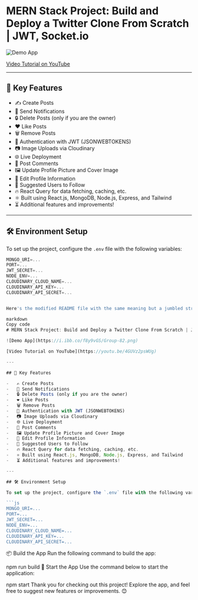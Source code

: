 # MERN Stack Project: Build and Deploy a Twitter Clone From Scratch | JWT, Socket.io  

![Demo App](https://i.ibb.co/f8y9vGS/Group-82.png)  

[Video Tutorial on YouTube](https://youtu.be/4GUVz2psWUg)  

---  

## 🔑 Key Features  

-   ✍️ Create Posts  
-   🔔 Send Notifications  
-   🔒 Delete Posts (only if you are the owner)  
-   ❤️ Like Posts  
-   🗑️ Remove Posts  
-   🔐 Authentication with JWT (JSONWEBTOKENS)  
-   📷 Image Uploads via Cloudinary  
-   🌐 Live Deployment  
-   💬 Post Comments  
-   🖼️ Update Profile Picture and Cover Image  
-   📝 Edit Profile Information  
-   👥 Suggested Users to Follow  
-   🔥 React Query for data fetching, caching, etc.  
-   ⚛️ Built using React.js, MongoDB, Node.js, Express, and Tailwind  
-   ⏳ Additional features and improvements!  

---  

## 🛠️ Environment Setup  

To set up the project, configure the `.env` file with the following variables:  

```js
MONGO_URI=...
PORT=...
JWT_SECRET=...
NODE_ENV=...
CLOUDINARY_CLOUD_NAME=...
CLOUDINARY_API_KEY=...
CLOUDINARY_API_SECRET=...


Here's the modified README file with the same meaning but a jumbled structure:

markdown
Copy code
# MERN Stack Project: Build and Deploy a Twitter Clone From Scratch | JWT, Socket.io  

![Demo App](https://i.ibb.co/f8y9vGS/Group-82.png)  

[Video Tutorial on YouTube](https://youtu.be/4GUVz2psWUg)  

---  

## 🔑 Key Features  

-   ✍️ Create Posts  
-   🔔 Send Notifications  
-   🔒 Delete Posts (only if you are the owner)  
-   ❤️ Like Posts  
-   🗑️ Remove Posts  
-   🔐 Authentication with JWT (JSONWEBTOKENS)  
-   📷 Image Uploads via Cloudinary  
-   🌐 Live Deployment  
-   💬 Post Comments  
-   🖼️ Update Profile Picture and Cover Image  
-   📝 Edit Profile Information  
-   👥 Suggested Users to Follow  
-   🔥 React Query for data fetching, caching, etc.  
-   ⚛️ Built using React.js, MongoDB, Node.js, Express, and Tailwind  
-   ⏳ Additional features and improvements!  

---  

## 🛠️ Environment Setup  

To set up the project, configure the `.env` file with the following variables:  

```js
MONGO_URI=...
PORT=...
JWT_SECRET=...
NODE_ENV=...
CLOUDINARY_CLOUD_NAME=...
CLOUDINARY_API_KEY=...
CLOUDINARY_API_SECRET=...
```

📦 Build the App
Run the following command to build the app:


npm run build
🚀 Start the App
Use the command below to start the application:

npm start
Thank you for checking out this project! Explore the app, and feel free to suggest new features or improvements. 😊


